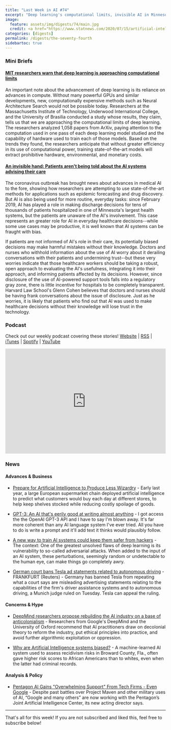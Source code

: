 ```yaml
---
title: "Last Week in AI #74"
excerpt: "Deep learning's computational limits, invisible AI in Minnesota's healthcare system, and more!"
image:
  feature: assets/img/digests/74/main.jpg
  credit: <a href="https://www.statnews.com/2020/07/15/artificial-intelligence-patient-consent-hospitals/"> Mike Reddy / STAT </a>
categories: [digests]
permalink: /digests/the-seventy-fourth
sidebartoc: true
---
```


### Mini Briefs

#### [MIT researchers warn that deep learning is approaching computational limits](https://venturebeat.com/2020/07/15/mit-researchers-warn-that-deep-learning-is-approaching-computational-limits/)

An important note about the advancement of deep learning is its reliance on advances in compute. Without many powerful GPUs and similar developments, new, computationally expensive methods such as Neural Architecture Search would not be possible today. Researchers at the Massachusetts Institute of Technology, Underwood International College, and the University of Brasilia conducted a study whose results, they claim, tells us that we are approaching the computational limits of deep learning. The researchers analyzed 1,058 papers from ArXiv, paying attention to the computation used in one pass of each deep learning model studied and the capability of hardware used to train each of those models. Based on the trends they found, the researchers anticipate that without greater efficiency in its use of computational power, training state-of-the-art models will extract prohibitive hardware, environmental, and monetary costs.


#### [An invisible hand: Patients aren't being told about the AI systems advising their care](https://www.statnews.com/2020/07/15/artificial-intelligence-patient-consent-hospitals/)

The coronavirus outbreak has brought news about advances in medical AI to the fore, showing how researchers are attempting to use state-of-the-art methods for applications such as epidemic forecasting and drug discovery. But AI is also being used for more routine, everyday tasks: since February 2019, AI has played a role in making discharge decisions for tens of thousands of patients hospitalized in one of Minnesota's largest health systems, but the patients are unaware of the AI's involvement. This case represents an greater role for AI in everyday healthcare decisions--while some use cases may be productive, it is well known that AI systems can be fraught with bias.

If patients are not informed of AI's role in their care, its potentially biased decisions may make harmful mistakes without their knowledge. Doctors and nurses who withhold information about the use of AI worry about it derailing conversations with their patients and undermining trust--but these very worries indicate that those healthcare workers should be taking a robust, open approach to evaluating the AI's usefulness, integrating it into their approach, and informing patients affected by its decisions. However, since disclosure of the use of AI-powered support tools falls into a regulatory gray zone, there is little incentive for hospitals to be completely transparent. Harvard Law School's Glenn Cohen believes that doctors and nurses should be having frank conversations about the issue of disclosure. Just as he worries, it is likely that patients who find out that AI was used to make healthcare decisions without their knowledge will lose trust in the technology.


### Podcast

Check out our weekly podcast covering these stories!
[Website](https://aitalk.podbean.com) \|
[RSS](https://feed.podbean.com/aitalk/feed.xml) \|
[iTunes](https://podcasts.apple.com/us/podcast/lets-talk-ai/id1502782720) \|
[Spotify](https://open.spotify.com/show/17HiNdxcoKJLLNibIAyUch) \|
[YouTube](https://www.youtube.com/channel/UCKARTq-t5SPMzwtft8FWwnA)
<iframe title="Let's Talk AI" id="multi_iframe" class="podcast_embed"
 src="https://www.podbean.com/media/player/multi?playlist=http%3A%2F%2Fplaylist.podbean.com%2F7703921%2Fplaylist_multi.xml&vjs=1&kdsowie31j4k1jlf913=4975ccdd28d39e38bf5a1ccaf0c6ca4337fa996b&size=430&skin=9&episode_list_bg=%23ffffff&bg_left=%23000000&bg_mid=%230c5056&bg_right=%232a1844&podcast_title_color=%23c4c4c4&episode_title_color=%23ffffff&auto=0&share=1&fonts=Helvetica&download=0&rtl=0&show_playlist_recent_number=10&pbad=1"
 scrolling="yes" allowfullscreen="" width="100%" height="330" frameborder="0"></iframe>

### News
#### Advances & Business

* [Prepare for Artificial Intelligence to Produce Less Wizardry](https://www.wired.com/story/prepare-artificial-intelligence-produce-less-wizardry/) - Early last year, a large European supermarket chain deployed artificial intelligence to predict what customers would buy each day at different stores, to help keep shelves stocked while reducing costly spoilage of goods.

* [GPT-3: An AI that's eerily good at writing almost anything](https://arr.am/2020/07/09/gpt-3-an-ai-thats-eerily-good-at-writing-almost-anything/) - I got access the the OpenAI GPT-3 API and I have to say I'm blown away. It's far more coherent than any AI language system I've ever tried. All you have to do is write a prompt and it'll add text it thinks would plausibly follow.

* [A new way to train AI systems could keep them safer from hackers](https://www.technologyreview.com/2020/07/10/1005048/ai-deep-learning-safe-from-hackers-adversarial-attacks/) - The context: One of the greatest unsolved flaws of deep learning is its vulnerability to so-called adversarial attacks. When added to the input of an AI system, these perturbations, seemingly random or undetectable to the human eye, can make things go completely awry.

* [German court bans Tesla ad statements related to autonomous driving](https://www.reuters.com/article/us-tesla-autopilot-germany-idUSKCN24F1T5) - FRANKFURT (Reuters) - Germany has banned Tesla from repeating what a court says are misleading advertising statements relating to the capabilities of the firm's driver assistance systems and to autonomous driving, a Munich judge ruled on Tuesday. Tesla can appeal the ruling.

#### Concerns & Hype

* [DeepMind researchers propose rebuilding the AI industry on a base of anticolonialism](https://venturebeat.com/2020/07/11/deepmind-researchers-propose-rebuilding-the-ai-industry-on-a-base-of-anticolonialism/) - Researchers from Google's DeepMind and the University of Oxford recommend that AI practitioners draw on decolonial theory to reform the industry, put ethical principles into practice, and avoid further algorithmic exploitation or oppression.

* [Why are Artificial Intelligence systems biased?](https://thehill.com/opinion/cybersecurity/506924-why-are-artificial-intelligence-systems-biased) - A machine-learned AI system used to assess recidivism risks in Broward County, Fla., often gave higher risk scores to African Americans than to whites, even when the latter had criminal records.

#### Analysis & Policy

* [Pentagon AI Gains "Overwhelming Support" From Tech Firms - Even Google](https://breakingdefense.com/2020/07/pentagon-ai-gets-overwhelming-support-from-tech-firms-even-google/) - Despite past battles over Project Maven and other military uses of AI, “Google and many others” are now working with the Pentagon’s Joint Artificial Intelligence Center, its new acting director says.

<hr>

That's all for this week! If you are not subscribed and liked this, feel free to subscribe below!
